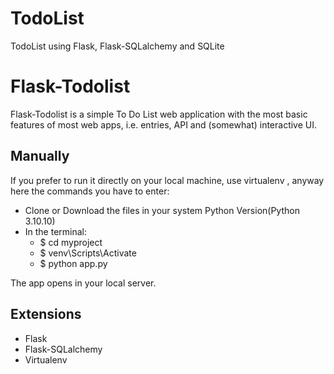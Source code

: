 # TodoList
 TodoList using Flask, Flask-SQLalchemy and SQLite

# Flask-Todolist
Flask-Todolist is a simple To Do List web application with the most basic features of most web apps, i.e. entries, API and (somewhat) interactive UI. 

## Manually

If you prefer to run it directly on your local machine, use virtualenv , anyway here the commands you have to enter:
* Clone or Download the files in your system
Python Version(Python 3.10.10)
* In the terminal: 
   * $ cd myproject
   * $ venv\Scripts\Activate 
   * $ python app.py
   
The app opens in your local server.

## Extensions
* Flask
* Flask-SQLalchemy
* Virtualenv

